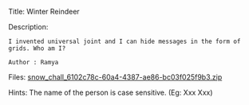 Title: Winter Reindeer

Description:
```
I invented universal joint and I can hide messages in the form of grids. Who am I?

Author : Ramya
```

Files: [snow_chall_6102c78c-60a4-4387-ae86-bc03f025f9b3.zip](https://github.com/Coder-Here/ShaktiCTF/blob/main/Misc/Winter%20Reindeer/snow_chall_6102c78c-60a4-4387-ae86-bc03f025f9b3.zip)

Hints: The name of the person is case sensitive. (Eg: Xxx Xxx)
